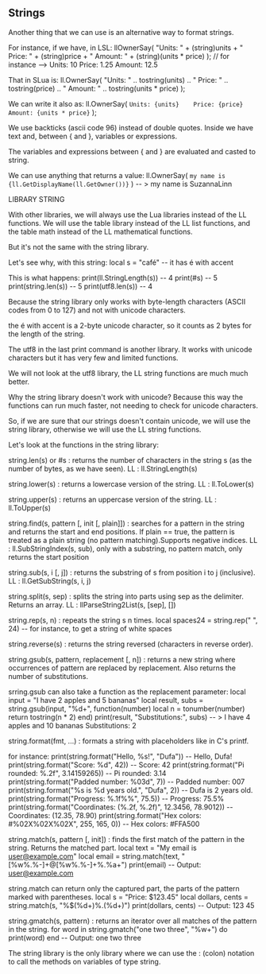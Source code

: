 ## Strings

Another thing that we can use is an alternative way to format strings.

For instance, if we have, in LSL:
	llOwnerSay( "Units: " + (string)units + "   Price: " + (string)price + "   Amount: " + (string)(units * price) );
	// for instance -->   Units: 10   Price: 1.25   Amount: 12.5

That in SLua is:
	ll.OwnerSay( "Units: " .. tostring(units) .. "   Price: " .. tostring(price) .. "   Amount: " .. tostring(units * price) );

We can write it also as:
	ll.OwnerSay( `Units: {units}    Price: {price}   Amount: {units * price}` ); 

We use backticks (ascii code 96) instead of double quotes. Inside we have text and, between { and }, variables or expressions.

The variables and expressions between { and } are evaluated and casted to string.

We can use anything that returns a value:
	ll.OwnerSay( `my name is {ll.GetDisplayName(ll.GetOwner())}` )  -- >   my name is SuzannaLinn

LIBRARY STRING

With other libraries, we will always use the Lua libraries instead of the LL functions. We will use the table library instead of the LL list functions, and the table math instead of the LL mathematical functions.

But it's not the same with the string library.

Let's see why, with this string:
	local s = "café"    -- it has é with accent

This is what happens:
	print(ll.StringLength(s))  -- 4
	print(#s)  -- 5
	print(string.len(s))  -- 5
	print(utf8.len(s))  -- 4

Because the string library only works with byte-length characters (ASCII codes from 0 to 127) and not with unicode characters.

the é with accent is a 2-byte unicode character, so it counts as 2 bytes for the length of the string.

The   utf8   in the last print command is another library. It works with unicode characters but it has very few and limited functions.

We will not look at the utf8 library, the LL string functions are much much better.

Why the string library doesn't work with unicode? Because this way the functions can run much faster, not needing to check for unicode characters.

So, if we are sure that our strings doesn't contain unicode, we will use the string library, otherwise we will use the LL string functions.

Let's look at the functions in the string library:

string.len(s) or #s : returns the number of characters in the string s (as the number of bytes, as we have seen).
	LL : ll.StringLength(s)

string.lower(s) : returns a lowercase version of the string.
	LL : ll.ToLower(s)

string.upper(s) : returns an uppercase version of the string.
	LL : ll.ToUpper(s)

string.find(s, pattern [, init [, plain]]) : searches for a pattern in the string and returns the start and end positions. If plain == true, the pattern is treated as a plain string (no pattern matching).Supports negative indices.
	LL : ll.SubStringIndex(s, sub), only with a substring, no pattern match, only returns the start position

string.sub(s, i [, j]) : returns the substring of s from position i to j (inclusive).
	LL : ll.GetSubString(s, i, j)

string.split(s, sep) : splits the string into parts using sep as the delimiter. Returns an array.
	LL : llParseString2List(s, [sep], [])

string.rep(s, n) : repeats the string s n times.
	local spaces24 = string.rep(" ", 24)  -- for instance, to get a string of white spaces

string.reverse(s) : returns the string reversed (characters in reverse order).

string.gsub(s, pattern, replacement [, n]) : returns a new string where occurrences of pattern are replaced by replacement.
Also returns the number of substitutions.

srring.gsub can also take a function as the replacement parameter:
	local input = "I have 2 apples and 5 bananas"
	local result, subs = string.gsub(input, "%d+", function(number)
		local n = tonumber(number)
		return tostring(n * 2)
	end)
	print(result, "Substitutions:", subs)  -- > I have 4 apples and 10 bananas    Substitutions:    2

string.format(fmt, ...) : formats a string with placeholders like in C's printf.

for instance:
	print(string.format("Hello, %s!", "Dufa"))            -- Hello, Dufa!
	print(string.format("Score: %d", 42))                  -- Score: 42
	print(string.format("Pi rounded: %.2f", 3.14159265))   -- Pi rounded: 3.14
	print(string.format("Padded number: %03d", 7))         -- Padded number: 007
	print(string.format("%s is %d years old.", "Dufa", 2)) -- Dufa is 2 years old.
	print(string.format("Progress: %.1f%%", 75.5))          -- Progress: 75.5%
	print(string.format("Coordinates: (%.2f, %.2f)", 12.3456, 78.9012))  -- Coordinates: (12.35, 78.90)
	print(string.format("Hex colors: #%02X%02X%02X", 255, 165, 0))       -- Hex colors: #FFA500

string.match(s, pattern [, init]) : finds the first match of the pattern in the string. Returns the matched part.
	local text = "My email is user@example.com"
	local email = string.match(text, "[%w%.%-]+@[%w%.%-]+%.%a+")
	print(email)  -- Output: user@example.com

string.match can return only the captured part, the parts of the pattern marked with parentheses.
	local s = "Price: $123.45"
	local dollars, cents = string.match(s, "%$(%d+)%.(%d+)")
	print(dollars, cents)  -- Output: 123  45

string.gmatch(s, pattern) : returns an iterator over all matches of the pattern in the string.
	for word in string.gmatch("one two three", "%w+") do
		print(word)
	end
	-- Output: one  two  three

The string library is the only library where we can use the : (colon) notation to call the methods on variables of type string.
